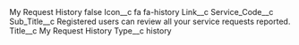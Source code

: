 <?xml version="1.0" encoding="UTF-8"?>
<CustomMetadata xmlns="http://soap.sforce.com/2006/04/metadata" xmlns:xsi="http://www.w3.org/2001/XMLSchema-instance" xmlns:xsd="http://www.w3.org/2001/XMLSchema">
    <label>My Request History</label>
    <protected>false</protected>
    <values>
        <field>Icon__c</field>
        <value xsi:type="xsd:string">fa fa-history</value>
    </values>
    <values>
        <field>Link__c</field>
        <value xsi:nil="true"/>
    </values>
    <values>
        <field>Service_Code__c</field>
        <value xsi:nil="true"/>
    </values>
    <values>
        <field>Sub_Title__c</field>
        <value xsi:type="xsd:string">Registered users can review all your service requests reported.</value>
    </values>
    <values>
        <field>Title__c</field>
        <value xsi:type="xsd:string">My Request History</value>
    </values>
    <values>
        <field>Type__c</field>
        <value xsi:type="xsd:string">history</value>
    </values>
</CustomMetadata>
